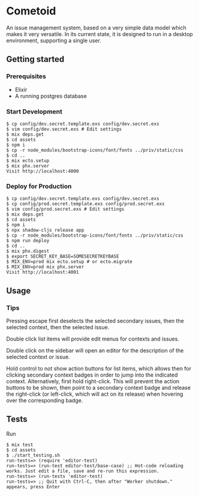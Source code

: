 # Cometoid

An issue management system, based on a very simple data model which makes it very versatile. 
In its current state, it is designed to run in a desktop environment, supporting a single user.

## Getting started

### Prerequisites

- Elixir
- A running postgres database

### Start Development

    $ cp config/dev.secret.template.exs config/dev.secret.exs
    $ vim config/dev.secret.exs # Edit settings
    $ mix deps.get
    $ cd assets
    $ npm i
    $ cp -r node_modules/bootstrap-icons/font/fonts ../priv/static/css
    $ cd ..
    $ mix ecto.setup
    $ mix phx.server
    Visit http://localhost:4000

### Deploy for Production

    $ cp config/dev.secret.template.exs config/dev.secret.exs
    $ cp config/prod.secret.template.exs config/prod.secret.exs
    $ vim config/prod.secret.exs # Edit settings
    $ mix deps.get
    $ cd assets
    $ npm i
    $ npx shadow-cljs release app
    $ cp -r node_modules/bootstrap-icons/font/fonts ../priv/static/css
    $ npm run deploy
    $ cd ..
    $ mix phx.digest
    $ export SECRET_KEY_BASE=SOMESECRETKEYBASE
    $ MIX_ENV=prod mix ecto.setup # or ecto.migrate
    $ MIX_ENV=prod mix phx.server
    Visit http://localhost:4001

## Usage

### Tips

Pressing escape first deselects the selected secondary issues, then the selected context,
then the selected issue.

Double click list items will provide edit menus for contexts and issues. 

Double click on the sidebar will open an editor for the description of the selected context or issue.

Hold control to not show action buttons for list items, which allows then for clicking
secondary context badges in order to jump into the indicated context. Alternatively, first hold right-click. This will prevent the action buttons to be shown, then point to a secondary context badge
and release the right-click (or left-click, which will act on its release) when hovering over the corresponding badge.

## Tests

Run

    $ mix test
    $ cd assets
    $ ./start_testing.sh 
    run-tests=> (require 'editor-test)
    run-tests=> (run-test editor-test/base-case) ;; Hot-code reloading works. Just edit a file, save and re-run this expression. 
    run-tests=> (run-tests 'editor-test)
    run-tests=> ;; Quit with Ctrl-C, then after "Worker shutdown." appears, press Enter
    

